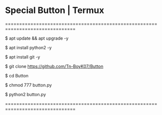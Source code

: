 # Special Button | Termux
===============================================================================

$ apt update && apt upgrade -y

$ apt install python2 -y

$ apt install git -y

$ git clone https://github.com/Tn-BoyK07/Button

$ cd Button

$ chmod 777 button.py

$ python2 button.py

===============================================================================
